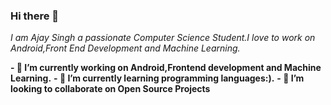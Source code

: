 ### Hi there 👋
*I am Ajay Singh a passionate Computer Science Student.I love*
*to work on Android,Front End Development and Machine Learning.*






**- 🔭 I’m currently working on Android,Frontend development and Machine Learning.**
**- 🌱 I’m currently learning programming languages:).**
**- 👯 I’m looking to collaborate on Open Source Projects**



